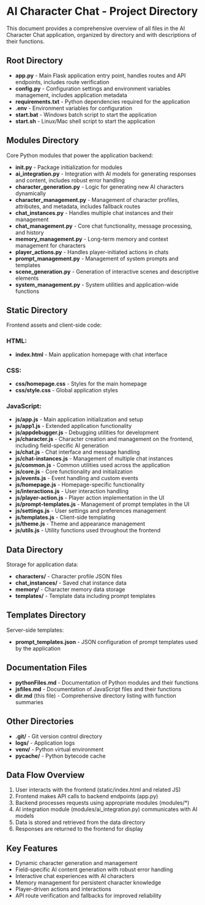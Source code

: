 # AI Character Chat - Project Directory

This document provides a comprehensive overview of all files in the AI Character Chat application, organized by directory and with descriptions of their functions.

## Root Directory

- **app.py** - Main Flask application entry point, handles routes and API endpoints, includes route verification
- **config.py** - Configuration settings and environment variables management, includes application metadata
- **requirements.txt** - Python dependencies required for the application
- **.env** - Environment variables for configuration
- **start.bat** - Windows batch script to start the application
- **start.sh** - Linux/Mac shell script to start the application

## Modules Directory

Core Python modules that power the application backend:

- **__init__.py** - Package initialization for modules
- **ai_integration.py** - Integration with AI models for generating responses and content, includes robust error handling
- **character_generation.py** - Logic for generating new AI characters dynamically
- **character_management.py** - Management of character profiles, attributes, and metadata, includes fallback routes
- **chat_instances.py** - Handles multiple chat instances and their management
- **chat_management.py** - Core chat functionality, message processing, and history
- **memory_management.py** - Long-term memory and context management for characters
- **player_actions.py** - Handles player-initiated actions in chats
- **prompt_management.py** - Management of system prompts and templates
- **scene_generation.py** - Generation of interactive scenes and descriptive elements
- **system_management.py** - System utilities and application-wide functions

## Static Directory

Frontend assets and client-side code:

### HTML:
- **index.html** - Main application homepage with chat interface

### CSS:
- **css/homepage.css** - Styles for the main homepage
- **css/style.css** - Global application styles

### JavaScript:
- **js/app.js** - Main application initialization and setup
- **js/app1.js** - Extended application functionality
- **js/appdebugger.js** - Debugging utilities for development
- **js/character.js** - Character creation and management on the frontend, including field-specific AI generation
- **js/chat.js** - Chat interface and message handling
- **js/chat-instances.js** - Management of multiple chat instances
- **js/common.js** - Common utilities used across the application
- **js/core.js** - Core functionality and initialization
- **js/events.js** - Event handling and custom events
- **js/homepage.js** - Homepage-specific functionality
- **js/interactions.js** - User interaction handling
- **js/player-action.js** - Player action implementation in the UI
- **js/prompt-templates.js** - Management of prompt templates in the UI
- **js/settings.js** - User settings and preferences management
- **js/templates.js** - Client-side templating
- **js/theme.js** - Theme and appearance management
- **js/utils.js** - Utility functions used throughout the frontend

## Data Directory

Storage for application data:

- **characters/** - Character profile JSON files
- **chat_instances/** - Saved chat instance data
- **memory/** - Character memory data storage
- **templates/** - Template data including prompt templates

## Templates Directory

Server-side templates:

- **prompt_templates.json** - JSON configuration of prompt templates used by the application

## Documentation Files

- **pythonFiles.md** - Documentation of Python modules and their functions
- **jsfiles.md** - Documentation of JavaScript files and their functions
- **dir.md** (this file) - Comprehensive directory listing with function summaries

## Other Directories

- **.git/** - Git version control directory
- **logs/** - Application logs
- **venv/** - Python virtual environment
- **__pycache__/** - Python bytecode cache

## Data Flow Overview

1. User interacts with the frontend (static/index.html and related JS)
2. Frontend makes API calls to backend endpoints (app.py)
3. Backend processes requests using appropriate modules (modules/*)
4. AI integration module (modules/ai_integration.py) communicates with AI models
5. Data is stored and retrieved from the data directory
6. Responses are returned to the frontend for display

## Key Features

- Dynamic character generation and management
- Field-specific AI content generation with robust error handling
- Interactive chat experiences with AI characters
- Memory management for persistent character knowledge
- Player-driven actions and interactions
- API route verification and fallbacks for improved reliability 